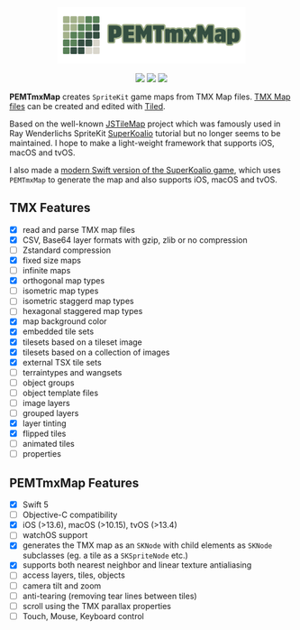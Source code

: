 <p align="center">
<a href="https://github.com/p-edge-media/PEMTmxMap"><img src="Demo/Assets.xcassets/logo.imageset/logo.png" height="100"/>
<p align="center">
<a href="https://swift.org"><img src="https://img.shields.io/badge/Swift-5-brightgreen.svg"></a>
<a href="https://developer.apple.com/download/more/"><img src="https://img.shields.io/badge/Xcode-orange.svg"></a>
<a href="https://www.apple.com"><img src="https://img.shields.io/badge/platforms-iOS%20%7C%20tvOS%20%7C%20macOS-red.svg"></a>
</p>

**PEMTmxMap** creates `SpriteKit` game maps from TMX Map files. [TMX Map files][tmx-map-url] can be created and edited with [Tiled][tiled-url].

Based on the well-known [JSTileMap][jstilemap-url] project which was famously used in Ray Wenderlichs SpriteKit [SuperKoalio][superkoalio-url] tutorial but no longer seems to be maintained. I hope to make a light-weight framework that supports iOS, macOS and tvOS.

I also made a [modern Swift version of the SuperKoalio game][superkoalio-project-url], which uses `PEMTmxMap` to generate the map and also supports iOS, macOS and tvOS.

## TMX Features

- [X] read and parse TMX map files
- [X] CSV, Base64 layer formats with gzip, zlib or no compression
- [ ] Zstandard compression 
- [X] fixed size maps
- [ ] infinite maps
- [X] orthogonal map types
- [ ] isometric map types
- [ ] isometric staggerd map types
- [ ] hexagonal staggered map types
- [X] map background color
- [X] embedded tile sets
- [X] tilesets based on a tileset image
- [X] tilesets based on a collection of images
- [X] external TSX tile sets
- [ ] terraintypes and wangsets
- [ ] object groups
- [ ] object template files
- [ ] image layers
- [ ] grouped layers
- [X] layer tinting
- [X] flipped tiles
- [ ] animated tiles
- [ ] properties

## PEMTmxMap Features

- [X] Swift 5
- [ ] Objective-C compatibility
- [X] iOS (>13.6), macOS (>10.15), tvOS (>13.4)
- [ ] watchOS support
- [X] generates the TMX map as an `SKNode` with child elements as `SKNode` subclasses (eg. a tile as a `SKSpriteNode` etc.)
- [X] supports both nearest neighbor and linear texture antialiasing
- [ ] access layers, tiles, objects
- [ ] camera tilt and zoom
- [ ] anti-tearing (removing tear lines between tiles)
- [ ] scroll using the TMX parallax properties
- [ ] Touch, Mouse, Keyboard control

[tmx-map-url]:https://doc.mapeditor.org/en/stable/reference/tmx-map-format/#
[tiled-url]:http://www.mapeditor.org
[jstilemap-url]:https://github.com/slycrel/JSTileMap
[superkoalio-project-url]:https://github.com/p-edge-media/PEMSuperKoalio
[superkoalio-url]:https://www.raywenderlich.com/2554-sprite-kit-tutorial-how-to-make-a-platform-game-like-super-mario-brothers-part-1
